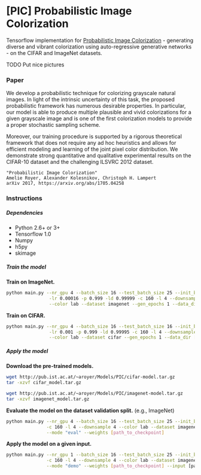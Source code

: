 # [PIC] Probabilistic Image Colorization
Tensorflow implementation for [Probabilistic Image Colorization](https://arxiv.org/abs/1705.04258) - generating diverse and vibrant colorization using auto-regressive generative networks - on the CIFAR and ImageNet datasets.

TODO Put nice pictures

### Paper

We develop a probabilistic technique for colorizing grayscale natural images. In light of the intrinsic uncertainty of this task, the proposed probabilistic framework has numerous desirable properties. In particular, our model is able to produce multiple plausible and vivid colorizations for a given grayscale image and is one of the first colorization models to provide a proper stochastic sampling scheme. 

Moreover, our training procedure is supported by a rigorous theoretical framework that does not require any ad hoc heuristics and allows for efficient modeling and learning of the joint pixel color distribution. We demonstrate strong quantitative and qualitative experimental results on the CIFAR-10 dataset and the challenging ILSVRC 2012 dataset.
```
"Probabilistic Image Colorization"
Amelie Royer, Alexander Kolesnikov, Christoph H. Lampert
arXiv 2017, https://arxiv.org/abs/1705.04258
```

### Instructions

##### Dependencies
  * Python 2.6+ or 3+
  * Tensorflow 1.0
  * Numpy
  * h5py
  * skimage
  
##### Train the model

**Train on ImageNet.**
```bash
python main.py --nr_gpu 4 --batch_size 16 --test_batch_size 25 --init_batch_size 100  \
                -lr 0.00016 -p 0.999 -ld 0.99999 -c 160 -l 4 --downsample 4            \
                --color lab --dataset imagenet --gen_epochs 1 --data_dir [data_dir]
```

**Train on CIFAR.**
```bash
python main.py --nr_gpu 4 --batch_size 16 --test_batch_size 16 --init_batch_size 100  \
                -lr 0.001 -p 0.999 -ld 0.99995 -c 160 -l 4 --downsample 2              \
                --color lab --dataset cifar --gen_epochs 1 --data_dir [data_dir]
```


##### Apply the model

**Download the pre-trained models.**
```bash
wget http://pub.ist.ac.at/~aroyer/Models/PIC/cifar-model.tar.gz
tar -xzvf cifar_model.tar.gz
```


```bash
wget http://pub.ist.ac.at/~aroyer/Models/PIC/imagenet-model.tar.gz
tar -xzvf imagenet_model.tar.gz
```

**Evaluate the model on the dataset validation split.**
(e.g., ImageNet)
```bash
python main.py --nr_gpu 4 --batch_size 16 --test_batch_size 25 --init_batch_size 100  \
               -c 160 -l 4 --downsample 4 --color lab --dataset imagenet --data_dir [data_dir] \
               --mode "eval" --weights [path_to_checkpoint]
```

**Apply the model on a given input.**
```bash
python main.py --nr_gpu 1 --batch_size 16 --test_batch_size 25 --init_batch_size 100  \
               -c 160 -l 4 --downsample 4 --color lab --dataset imagenet \
               --mode "demo" --weights [path_to_checkpoint] --input [path to grayscale image]
```
